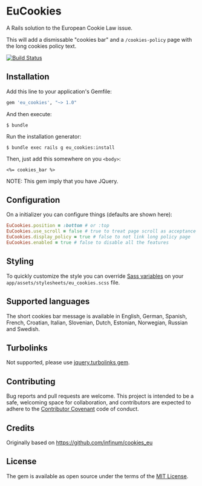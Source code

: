# EuCookies

A Rails solution to the European Cookie Law issue.

This will add a dismissable "cookies bar" and a `/cookies-policy` page with the
long cookies policy text.

[![Build Status](https://travis-ci.org/freego/eu_cookies.svg)](https://travis-ci.org/freego/eu_cookies)

## Installation

Add this line to your application's Gemfile:

```ruby
gem 'eu_cookies', "~> 1.0"
```

And then execute:

    $ bundle

Run the installation generator:

    $ bundle exec rails g eu_cookies:install

Then, just add this somewhere on you `<body>`:

```erb
<%= cookies_bar %>
```

NOTE: This gem imply that you have JQuery.

## Configuration

On a initializer you can configure things (defaults are shown here):

```ruby
EuCookies.position = :bottom # or :top
EuCookies.use_scroll = false # true to treat page scroll as acceptance
EuCookies.display_policy = true # false to not link long policy page
EuCookies.enabled = true # false to disable all the features
```

## Styling

To quickly customize the style you can override [Sass variables](https://github.com/freego/eu_cookies/blob/master/app/assets/stylesheets/eu_cookies/_variables.scss)
on your `app/assets/stylesheets/eu_cookies.scss` file.

## Supported languages

The short cookies bar message is available in English, German, Spanish, French,
Croatian, Italian, Slovenian, Dutch, Estonian, Norwegian, Russian and Swedish.

## Turbolinks

Not supported, please use [jquery.turbolinks gem](https://github.com/kossnocorp/jquery.turbolinks).

## Contributing

Bug reports and pull requests are welcome. This project is intended to be a safe,
welcoming space for collaboration, and contributors are expected to adhere to the
[Contributor Covenant](contributor-covenant.org) code of conduct.

## Credits

Originally based on https://github.com/infinum/cookies_eu

## License

The gem is available as open source under the terms of the [MIT License](http://opensource.org/licenses/MIT).
